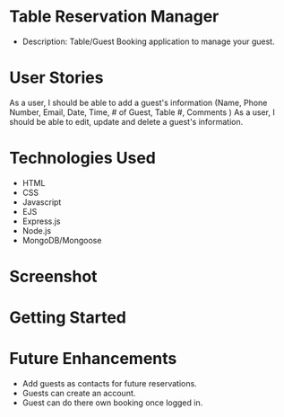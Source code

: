 # Table Reservation Manager

- Description: Table/Guest Booking application to manage your guest. 

# User Stories
As a user, I should be able to add a guest's information (Name, Phone Number, Email, Date, Time, # of Guest, Table #, Comments )
As a user, I should be able to edit, update and delete a guest's information. 

# Technologies Used
- HTML
- CSS
- Javascript
- EJS
- Express.js
- Node.js
- MongoDB/Mongoose

# Screenshot

# Getting Started

# Future Enhancements
- Add guests as contacts for future reservations.
- Guests can create an account.
- Guest can do there own booking once logged in.
